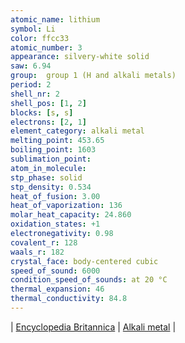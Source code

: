 ```yaml
---
atomic_name: lithium
symbol: Li
color: ffcc33
atomic_number: 3
appearance: silvery-white solid
saw: 6.94
group: 	group 1 (H and alkali metals)
period: 2
shell_nr: 2
shell_pos: [1, 2]
blocks: [s, s]
electrons: [2, 1]
element_category: alkali metal
melting_point: 453.65
boiling_point: 1603
sublimation_point:
atom_in_molecule:
stp_phase: solid
stp_density: 0.534
heat_of_fusion: 3.00
heat_of_vaporization: 136
molar_heat_capacity: 24.860
oxidation_states: +1
electronegativity: 0.98
covalent_r: 128
waals_r: 182
crystal_face: body-centered cubic
speed_of_sound: 6000
condition_speed_of_sounds: at 20 °C
thermal_expansion: 46
thermal_conductivity: 84.8
---
```

\|
<a href="https://www.britannica.com/science/lithium-chemical-element" target="_blank" >Encyclopedia Britannica</a>
\|
<a href="https://www.britannica.com/science/alkali-metal" target="_blank" >Alkali metal</a>
\|
